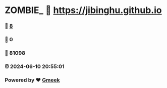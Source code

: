 # ZOMBIE_ :link: https://jibinghu.github.io 
### :page_facing_up: [8](https://jibinghu.github.io/tag.html) 
### :speech_balloon: 0 
### :hibiscus: 81098 
### :alarm_clock: 2024-06-10 20:55:01 
### Powered by :heart: [Gmeek](https://github.com/Meekdai/Gmeek)
